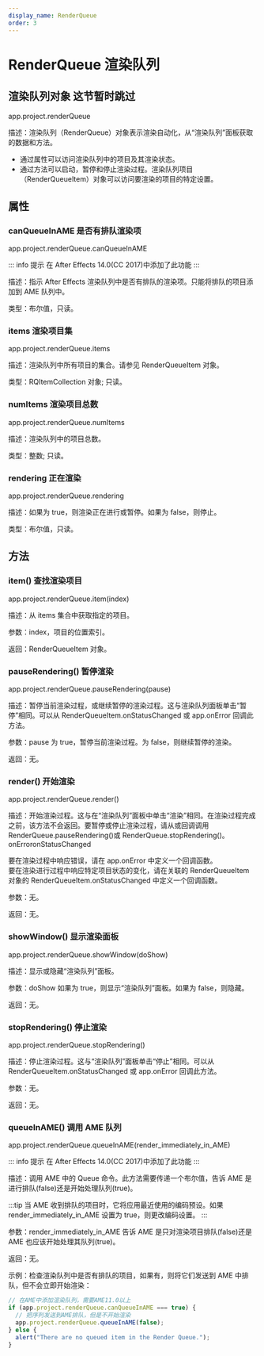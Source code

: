 ```yaml
---
display_name: RenderQueue
order: 3
---
```


# RenderQueue 渲染队列

## 渲染队列对象 这节暂时跳过

app.project.renderQueue

描述：渲染队列（RenderQueue）对象表示渲染自动化，从“渲染队列”面板获取的数据和方法。

- 通过属性可以访问渲染队列中的项目及其渲染状态。
- 通过方法可以启动，暂停和停止渲染过程。渲染队列项目（RenderQueueItem）对象可以访问要渲染的项目的特定设置。

## 属性

### canQueueInAME 是否有排队渲染项

app.project.renderQueue.canQueueInAME

::: info 提示
在 After Effects 14.0(CC 2017)中添加了此功能
:::

描述：指示 After Effects 渲染队列中是否有排队的渲染项。只能将排队的项目添加到 AME 队列中。

类型：布尔值，只读。

### items 渲染项目集

app.project.renderQueue.items

描述：渲染队列中所有项目的集合。请参见 RenderQueueItem 对象。

类型：RQItemCollection 对象; 只读。

### numItems 渲染项目总数

app.project.renderQueue.numItems

描述：渲染队列中的项目总数。

类型：整数; 只读。

### rendering 正在渲染

app.project.renderQueue.rendering

描述：如果为 true，则渲染正在进行或暂停。如果为 false，则停止。

类型：布尔值，只读。

## 方法

### item() 查找渲染项目

app.project.renderQueue.item(index)

描述：从 items 集合中获取指定的项目。

参数：index，项目的位置索引。

返回：RenderQueueItem 对象。

### pauseRendering() 暂停渲染

app.project.renderQueue.pauseRendering(pause)

描述：暂停当前渲染过程，或继续暂停的渲染过程。这与渲染队列面板单击“暂停”相同。可以从 RenderQueueItem.onStatusChanged 或 app.onError 回调此方法。

参数：pause 为 true，暂停当前渲染过程。为 false，则继续暂停的渲染。

返回：无。

### render() 开始渲染

app.project.renderQueue.render()

描述：开始渲染过程。这与在“渲染队列”面板中单击“渲染”相同。在渲染过程完成之前，该方法不会返回。要暂停或停止渲染过程，请从或回调调用 RenderQueue.pauseRendering()或 RenderQueue.stopRendering()。onErroronStatusChanged

要在渲染过程中响应错误，请在 app.onError 中定义一个回调函数。  
要在渲染进行过程中响应特定项目状态的变化，请在关联的 RenderQueueItem 对象的 RenderQueueItem.onStatusChanged 中定义一个回调函数。

参数：无。

返回：无。

### showWindow() 显示渲染面板

app.project.renderQueue.showWindow(doShow)

描述：显示或隐藏“渲染队列”面板。

参数：doShow 如果为 true，则显示“渲染队列”面板。如果为 false，则隐藏。

返回：无。

### stopRendering() 停止渲染

app.project.renderQueue.stopRendering()

描述：停止渲染过程。这与“渲染队列”面板单击“停止”相同。可以从 RenderQueueItem.onStatusChanged 或 app.onError 回调此方法。

参数：无。

返回：无。

### queueInAME() 调用 AME 队列

app.project.renderQueue.queueInAME(render_immediately_in_AME)

::: info 提示
在 After Effects 14.0(CC 2017)中添加了此功能
:::

描述：调用 AME 中的 Queue 命令。此方法需要传递一个布尔值，告诉 AME 是进行排队(false)还是开始处理队列(true)。

:::tip
当 AME 收到排队的项目时，它将应用最近使用的编码预设。如果 render_immediately_in_AME 设置为 true，则更改编码设置。
:::

参数：render_immediately_in_AME 告诉 AME 是只对渲染项目排队(false)还是 AME 也应该开始处理其队列(true)。

返回：无。

示例：检查渲染队列中是否有排队的项目，如果有，则将它们发送到 AME 中排队，但不会立即开始渲染：

```javascript
// 在AME中添加渲染队列，需要AME11.0以上
if (app.project.renderQueue.canQueueInAME === true) {
  // 把序列发送到AME排队，但是不开始渲染
  app.project.renderQueue.queueInAME(false);
} else {
  alert("There are no queued item in the Render Queue.");
}
```
